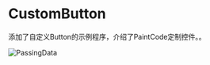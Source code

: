 CustomButton
=========

添加了自定义Button的示例程序，介绍了PaintCode定制控件。。

![PassingData](https://raw.githubusercontent.com/luowei/iOS-demos/master/PassingData/doc/a.png)
